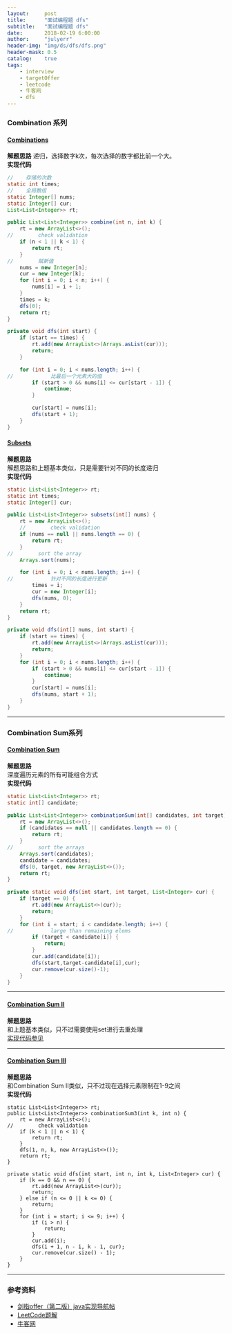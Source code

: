 ```yaml
---
layout:     post
title:      "面试编程题 dfs"
subtitle:   "面试编程题 dfs"
date:       2018-02-19 6:00:00
author:     "julyerr"
header-img: "img/ds/dfs/dfs.png"
header-mask: 0.5
catalog: 	true
tags:
    - interview
    - targetOffer
    - leetcode
    - 牛客网
    - dfs
---
```


### Combination 系列
#### [Combinations](https://leetcode.com/problems/combinations/description/)
**解题思路**
递归，选择数字k次，每次选择的数字都比前一个大。<br>
**实现代码**
```java
//    存储的次数
static int times;
//    全局数组
static Integer[] nums;
static Integer[] cur;
List<List<Integer>> rt;

public List<List<Integer>> combine(int n, int k) {
    rt = new ArrayList<>();
//        check validation
    if (n < 1 || k < 1) {
        return rt;
    }
//        赋新值
    nums = new Integer[n];
    cur = new Integer[k];
    for (int i = 0; i < n; i++) {
        nums[i] = i + 1;
    }
    times = k;
    dfs(0);
    return rt;
}

private void dfs(int start) {
    if (start == times) {
        rt.add(new ArrayList<>(Arrays.asList(cur)));
        return;
    }

    for (int i = 0; i < nums.length; i++) {
//            比最后一个元素大的值
        if (start > 0 && nums[i] <= cur[start - 1]) {
            continue;
        }

        cur[start] = nums[i];
        dfs(start + 1);
    }
}
```

#### [Subsets](https://leetcode.com/problems/subsets/description/)
**解题思路**<br>
解题思路和上题基本类似，只是需要针对不同的长度递归<br>
**实现代码**
```java
static List<List<Integer>> rt;
static int times;
static Integer[] cur;

public List<List<Integer>> subsets(int[] nums) {
    rt = new ArrayList<>();
    //        check validation
    if (nums == null || nums.length == 0) {
        return rt;
    }
//        sort the array
    Arrays.sort(nums);

    for (int i = 0; i < nums.length; i++) {
//            针对不同的长度进行更新
        times = i;
        cur = new Integer[i];
        dfs(nums, 0);
    }
    return rt;
}

private void dfs(int[] nums, int start) {
    if (start == times) {
        rt.add(new ArrayList<>(Arrays.asList(cur)));
        return;
    }
    for (int i = 0; i < nums.length; i++) {
        if (start > 0 && nums[i] <= cur[start - 1]) {
            continue;
        }
        cur[start] = nums[i];
        dfs(nums, start + 1);
    }
}

```

---
### Combination Sum系列
#### [Combination Sum](https://leetcode.com/problems/combination-sum/description/)
**解题思路**<br>
深度遍历元素的所有可能组合方式<br>
**实现代码**<br>
```java
static List<List<Integer>> rt;
static int[] candidate;

public List<List<Integer>> combinationSum(int[] candidates, int target) {
    rt = new ArrayList<>();
    if (candidates == null || candidates.length == 0) {
        return rt;
    }
//        sort the arrays
    Arrays.sort(candidates);
    candidate = candidates;
    dfs(0, target, new ArrayList<>());
    return rt;
}

private static void dfs(int start, int target, List<Integer> cur) {
    if (target == 0) {
        rt.add(new ArrayList<>(cur));
        return;
    }
    for (int i = start; i < candidate.length; i++) {
//            large than remaining elems
        if (target < candidate[i]) {
            return;
        }
        cur.add(candidate[i]);
        dfs(start,target-candidate[i],cur);
        cur.remove(cur.size()-1);
    }
}
```

---
#### [Combination Sum II](https://leetcode.com/problems/combination-sum-ii/description/)
**解题思路**<br>
和上题基本类似，只不过需要使用set进行去重处理<br>
[实现代码参见](https://github.com/julyerr/algo/tree/master/src/com/julyerr/leetcode/DFS/CombinationSumII.java)

---
#### [Combination Sum III](https://leetcode.com/problems/combination-sum-iii/description/)
**解题思路**<br>
和Combination Sum II类似，只不过现在选择元素限制在1-9之间<br>
**实现代码**<br>
```
static List<List<Integer>> rt;
public List<List<Integer>> combinationSum3(int k, int n) {
    rt = new ArrayList<>();
//        check validation
    if (k < 1 || n < 1) {
        return rt;
    }
    dfs(1, n, k, new ArrayList<>());
    return rt;
}

private static void dfs(int start, int n, int k, List<Integer> cur) {
    if (k == 0 && n == 0) {
        rt.add(new ArrayList<>(cur));
        return;
    } else if (n <= 0 || k <= 0) {
        return;
    }
    for (int i = start; i <= 9; i++) {
        if (i > n) {
            return;
        }
        cur.add(i);
        dfs(i + 1, n - i, k - 1, cur);
        cur.remove(cur.size() - 1);
    }
}
```



---
### 参考资料
- [剑指offer（第二版）java实现导航帖](https://www.jianshu.com/p/010410a4d419)
- [LeetCode题解](https://www.zybuluo.com/Yano/note/253649)
- [牛客网](https://www.nowcoder.com/5312575)